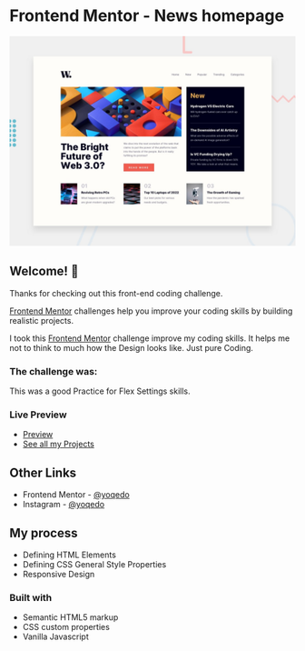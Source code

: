 # Frontend Mentor - News homepage

![Design preview for the News homepage coding challenge](./design/desktop-preview.jpg)

## Welcome! 👋

Thanks for checking out this front-end coding challenge.

[Frontend Mentor](https://www.frontendmentor.io) challenges help you improve your coding skills by building realistic projects.

I took this [Frontend Mentor](https://www.frontendmentor.io) challenge improve my coding skills.
It helps me not to think to much how the Design looks like.
Just pure Coding.

### The challenge was:

This was a good Practice for Flex Settings skills.

### Live Preview

- [Preview](https://y16.netlify.app)
- [See all my Projects](https://yprojects.netlify.app)

## Other Links

- Frontend Mentor - [@yoqedo](https://www.frontendmentor.io/profile/yoqedo)
- Instagram - [@yoqedo](https://www.instagram.com/yoqedo/)

## My process

- Defining HTML Elements
- Defining CSS General Style Properties
- Responsive Design

### Built with

- Semantic HTML5 markup
- CSS custom properties
- Vanilla Javascript

